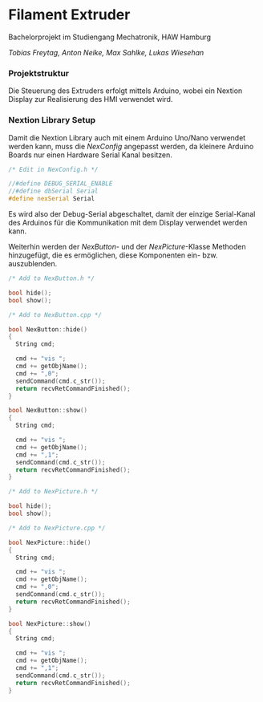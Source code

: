 # Filament Extruder

Bachelorprojekt im Studiengang Mechatronik, HAW Hamburg

*Tobias Freytag, Anton Neike, Max Sahlke, Lukas Wiesehan*

### Projektstruktur

Die Steuerung des Extruders erfolgt mittels Arduino, wobei ein Nextion Display zur 
Realisierung des HMI verwendet wird.

### Nextion Library Setup

Damit die Nextion Library auch mit einem Arduino Uno/Nano verwendet werden kann, muss die 
*NexConfig* angepasst werden, da kleinere Arduino Boards nur einen Hardware Serial Kanal 
besitzen.

```c++
/* Edit in NexConfig.h */

//#define DEBUG_SERIAL_ENABLE
//#define dbSerial Serial
#define nexSerial Serial
```

Es wird also der Debug-Serial abgeschaltet, damit der einzige Serial-Kanal des Arduinos für 
die Kommunikation mit dem Display verwendet werden kann.

Weiterhin werden der *NexButton*- und der *NexPicture*-Klasse Methoden hinzugefügt, die es
ermöglichen, diese Komponenten ein- bzw. auszublenden.

```c++
/* Add to NexButton.h */

bool hide();
bool show();
```
```c++
/* Add to NexButton.cpp */

bool NexButton::hide()
{
  String cmd;

  cmd += "vis ";
  cmd += getObjName();
  cmd += ",0";
  sendCommand(cmd.c_str());
  return recvRetCommandFinished();
}

bool NexButton::show()
{
  String cmd;

  cmd += "vis ";
  cmd += getObjName();
  cmd += ",1";
  sendCommand(cmd.c_str());
  return recvRetCommandFinished();
}
```
```c++
/* Add to NexPicture.h */

bool hide();
bool show();
```
```c++
/* Add to NexPicture.cpp */

bool NexPicture::hide()
{
  String cmd;

  cmd += "vis ";
  cmd += getObjName();
  cmd += ",0";
  sendCommand(cmd.c_str());
  return recvRetCommandFinished();
}

bool NexPicture::show()
{
  String cmd;

  cmd += "vis ";
  cmd += getObjName();
  cmd += ",1";
  sendCommand(cmd.c_str());
  return recvRetCommandFinished();
}
```

